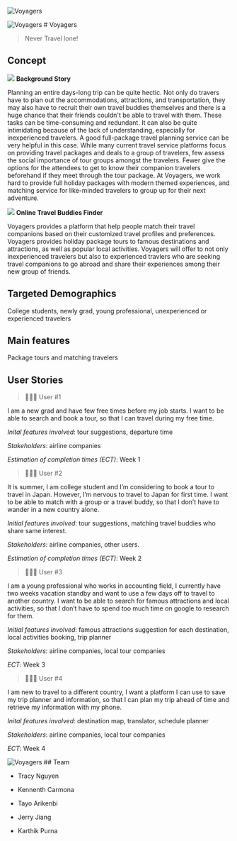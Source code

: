 ![Voyagers](https://i.imgur.com/bFX5bJs.png)

![Voyagers](https://media.giphy.com/media/FxTcyJKmxWys88EWHD/giphy.gif) # Voyagers

> Never Travel lone!

## Concept

![](https://media.giphy.com/media/IaATK5t6s5vvWT4Bc6/giphy.gif) **Background Story**

Planning an entire days-long trip can be quite hectic. Not only do travers have to plan out the accommodations, attractions, and transportation, they may also have to recruit their own travel buddies themselves and there is a huge chance that their friends couldn't be able to travel with them. These tasks can be time-consuming and redundant. It can also be quite intimidating because of the lack of understanding, especially for inexperienced travelers. A good full-package travel planning service can be very helpful in this case. While many current travel service platforms focus on providing travel packages and deals to a group of travelers, few assess the social importance of tour groups amongst the travelers. Fewer give the options for the attendees to get to know their companion travelers beforehand if they meet through the tour package. At Voyagers, we work hard to provide full holiday packages with modern themed experiences, and matching service for like-minded travelers to group up for their next adventure.

![](https://media.giphy.com/media/4PUAjKEUjqBYlqyjwH/giphy.gif) **Online Travel Buddies Finder**

Voyagers provides a platform that help people match their travel companions based on
their customized travel profiles and preferences.
Voyagers provides holiday package tours to famous destinations and attractions, as well as popular local activities.
Voyagers will offer to not only inexperienced travelers but also to experienced travlers who are seeking travel companions to go abroad and share their experiences among their new group of friends.

## Targeted Demographics

College students, newly grad, young professional, unexperienced or experienced travelers

## Main features

Package tours and matching travelers

## User Stories

> 👩🏼‍🏫 User #1

I am a new grad and have few free times before my job starts. I want to be able to search and book a tour, so that I can travel during my free time.

_Inital features involved_: tour suggestions, departure time

_Stakeholders_: airline companies

_Estimation of completion times (ECT)_: Week 1

> 👨🏽‍💻 User #2

It is summer, I am college student and I’m considering to book a tour to travel in Japan. However, I’m nervous to travel to Japan for first time. I want to be able to match with a group or a travel buddy, so that I don’t have to wander in a new country alone.

_Initial features involved_: tour suggestions, matching travel buddies who share same interest.

_Stakeholders_: airline companies, other users.

_Estimation of completion times (ECT)_: Week 2

> 👩🏾‍💼 User #3

I am a young professional who works in accounting field, I currently have two weeks vacation standby and want to use a few days off to travel to another country. I want to be able to search for famous attractions and local activities, so that I don’t have to spend too much time on google to research for them.

_Initial features involved_: famous attractions suggestion for each destination, local activities booking, trip planner

_Stakeholders_: airline companies, local tour companies

_ECT_: Week 3

> 🧑🏻‍💼 User #4

I am new to travel to a different country, I want a platform I can use to save my trip planner and information, so that I can plan my trip ahead of time and retrieve my information with my phone.

_Inital features involved_: destination map, translator, schedule planner

_Stakeholders_: airline companies, local tour companies

_ECT_: Week 4

![Voyagers](https://media.giphy.com/media/ecxPmlUNAJFzGFXg6X/giphy.gif) ## Team

- Tracy Nguyen

- Kennenth Carmona

- Tayo Arikenbi

- Jerry Jiang

- Karthik Purna
